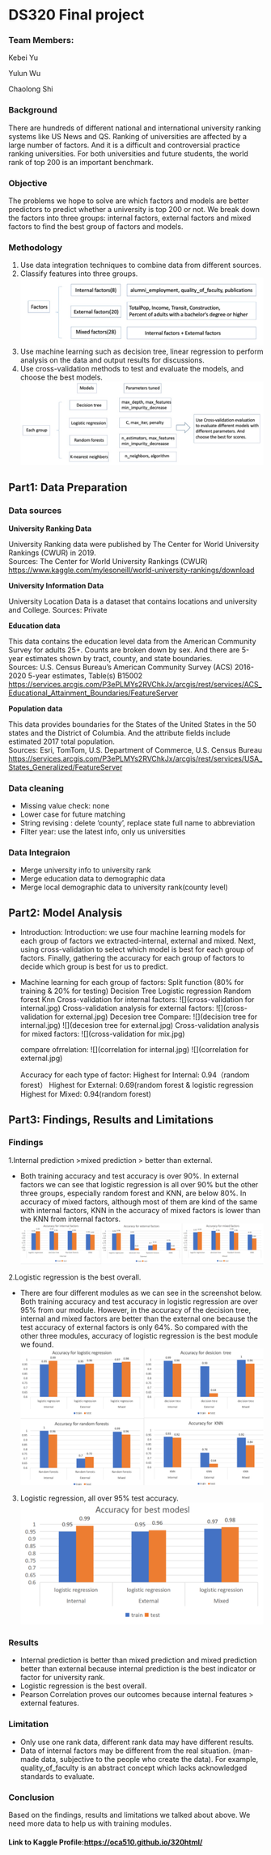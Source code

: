# DS320 Final project
### Team Members:

Kebei Yu

Yulun Wu

Chaolong Shi

### Background
There are hundreds of different national and international university ranking systems like US News and QS. Ranking of universities are affected by a large number of factors. And it is a difficult and controversial practice ranking universities. For both universities and future students, the world rank of top 200 is an important benchmark. 

### Objective
The problems we hope to solve are which factors and models are better predictors to predict whether a university is top 200 or not. We break down the factors into three groups: internal factors, external factors and mixed factors to find the best group of factors and models. 

### Methodology
1. Use data integration techniques to combine data from different sources.
3. Classify features into three groups. 
![](factorSum.jpg)
5. Use machine learning such as decision tree,  linear regression to perform analysis on the data and output results for discussions. 
6. Use cross-validation methods to test and evaluate the models, and choose the best models. 
![](modelSum.jpg)

## Part1: Data Preparation
### Data sources
**University Ranking Data**

University Ranking data were published by The Center for World University Rankings (CWUR) in 2019.\
Sources: The Center for World University Rankings (CWUR)
https://www.kaggle.com/mylesoneill/world-university-rankings/download

**University Information Data**

University Location Data is a dataset that contains locations and university and College.
Sources: Private

**Education data**

This data contains the education level data from the American Community Survey for adults 25+. Counts are broken down by sex. And there are 5-year estimates shown by tract, county, and state boundaries.\
Sources: U.S. Census Bureau’s American Community Survey (ACS) 2016-2020 5-year estimates, Table(s) B15002 https://services.arcgis.com/P3ePLMYs2RVChkJx/arcgis/rest/services/ACS_Educational_Attainment_Boundaries/FeatureServer

**Population data**

This data provides boundaries for the States of the United States in the 50 states and the District of Columbia. And the attribute fields include estimated 2017 total population.  \
Sources: Esri, TomTom, U.S. Department of Commerce, U.S. Census Bureau https://services.arcgis.com/P3ePLMYs2RVChkJx/arcgis/rest/services/USA_States_Generalized/FeatureServer

### Data cleaning
* Missing value check: none
* Lower case for future matching
* String revising : delete ‘county’, replace state full name to abbreviation
* Filter year: use the latest info, only us universities

### Data Integraion
* Merge university info to university rank
* Merge education data to demographic data
* Merge local demographic data to university rank(county level)


## Part2: Model Analysis
* Introduction: Introduction: we use four machine learning models for each group of factors we extracted-internal, external and mixed. Next, using cross-validation to    select which model is best for each group of factors. Finally, gathering the accuracy for each group of factors to decide which group is best for us to predict.
* Machine learning for each group of factors:
  Split function (80% for training & 20% for testing)
  Decision Tree
  Logistic regression
  Random forest
  Knn
  Cross-validation for internal factors:
  ![](cross-validation for internal.jpg)
  Cross-validation analysis for external factors:
  ![](cross-validation for external.jpg)
  Decesion tree Compare:
  ![](decision tree for internal.jpg)
  ![](decesion tree for external.jpg)
  Cross-validation analysis for mixed factors:
  ![](cross-validation for mix.jpg)
  
  compare ofrrelation:
  ![](correlation for internal.jpg)
  ![](correlation for external.jpg)
  
  Accuracy for each type of factor:
  Highest for Internal: 0.94（random forest）
  Highest for External: 0.69(random forest & logistic regression
  Highest for Mixed: 0.94(random forest)

## Part3: Findings, Results and Limitations
### Findings
1.Internal prediction >mixed prediction > better than external.
* Both training accuracy and test accuracy is over 90%. In external factors we can see that logistic regression is all over 90% but the other three groups, especially random forest and KNN, are below 80%. In accuracy of mixed factors, although most of them are kind of the same with internal factors, KNN in the accuracy of mixed factors is lower than the KNN from internal factors.
![](Finding1.png)

2.Logistic regression is the best overall.
* There are four different modules as we can see in the screenshot below. Both training accuracy and test accuracy in logistic regression are over 95% from our module. However, in the accuracy of the decision tree, internal and mixed factors are better than the external one because the test accuracy of external factors is only 64%. So compared with the other three modules, accuracy of logistic regression is the best module we found.
![](Finding2.png)

3. Logistic regression, all over 95% test accuracy.
![](Finding3.png)

### Results
* Internal prediction is better than mixed prediction and mixed prediction better than external because internal prediction is the best indicator or factor for university rank.
* Logistic regression is the best overall.
* Pearson Correlation proves our outcomes because internal features > external features.

### Limitation
* Only use one rank data, different rank data may have different results.
* Data of internal factors may be different from the real situation. (man-made data, subjective to the people who create the data). For example, quality_of_faculty is an abstract concept which lacks acknowledged standards to evaluate.

### Conclusion
Based on the findings, results and limitations we talked about above. We need more data to help us with training modules.

#### Link to Kaggle Profile:https://oca510.github.io/320html/
